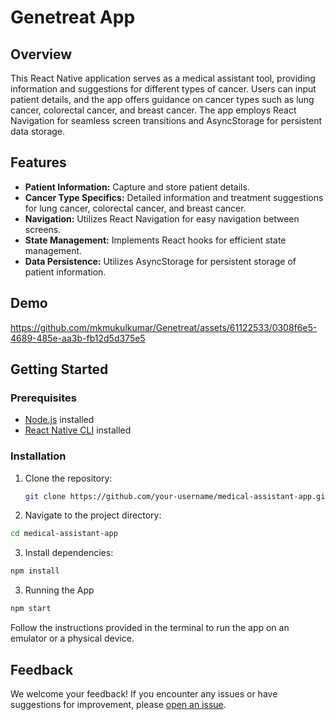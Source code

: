 # Genetreat App

## Overview

This React Native application serves as a medical assistant tool, providing information and suggestions for different types of cancer. Users can input patient details, and the app offers guidance on cancer types such as lung cancer, colorectal cancer, and breast cancer. The app employs React Navigation for seamless screen transitions and AsyncStorage for persistent data storage.

## Features

- **Patient Information:** Capture and store patient details.
- **Cancer Type Specifics:** Detailed information and treatment suggestions for lung cancer, colorectal cancer, and breast cancer.
- **Navigation:** Utilizes React Navigation for easy navigation between screens.
- **State Management:** Implements React hooks for efficient state management.
- **Data Persistence:** Utilizes AsyncStorage for persistent storage of patient information.

## Demo

https://github.com/mkmukulkumar/Genetreat/assets/61122533/0308f6e5-4689-485e-aa3b-fb12d5d375e5


## Getting Started

### Prerequisites

- [Node.js](https://nodejs.org/) installed
- [React Native CLI](https://reactnative.dev/docs/environment-setup) installed

### Installation

1. Clone the repository:

   ```bash
   git clone https://github.com/your-username/medical-assistant-app.git
   ```
2. Navigate to the project directory:
 ```bash
cd medical-assistant-app
 ```
3. Install dependencies:
```bash
npm install
 ```
3. Running the App
```bash
npm start
 ```
Follow the instructions provided in the terminal to run the app on an emulator or a physical device.

## Feedback

We welcome your feedback! If you encounter any issues or have suggestions for improvement, please [open an issue](https://github.com/your-username/medical-assistant-app/issues).
